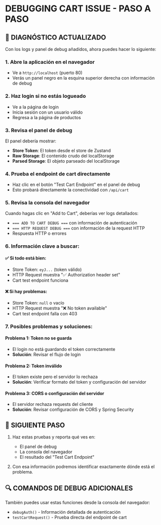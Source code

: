 # DEBUGGING CART ISSUE - PASO A PASO

## 🔧 DIAGNÓSTICO ACTUALIZADO

Con los logs y panel de debug añadidos, ahora puedes hacer lo siguiente:

### 1. **Abre la aplicación en el navegador**
- Ve a `http://localhost` (puerto 80)
- Verás un panel negro en la esquina superior derecha con información de debug

### 2. **Haz login si no estás logueado**
- Ve a la página de login
- Inicia sesión con un usuario válido
- Regresa a la página de productos

### 3. **Revisa el panel de debug**
El panel debería mostrar:
- **Store Token**: El token desde el store de Zustand
- **Raw Storage**: El contenido crudo del localStorage
- **Parsed Storage**: El objeto parseado del localStorage

### 4. **Prueba el endpoint de cart directamente**
- Haz clic en el botón "Test Cart Endpoint" en el panel de debug
- Esto probará directamente la conectividad con `/api/cart`

### 5. **Revisa la consola del navegador**
Cuando hagas clic en "Add to Cart", deberías ver logs detallados:
- `=== ADD TO CART DEBUG ===` con información de autenticación
- `=== HTTP REQUEST DEBUG ===` con información de la request HTTP
- Respuesta HTTP o errores

### 6. **Información clave a buscar:**

#### ✅ **Si todo está bien:**
- Store Token: `eyJ...` (token válido)
- HTTP Request muestra "✅ Authorization header set"
- Cart test endpoint funciona

#### ❌ **Si hay problemas:**
- Store Token: `null` o vacío
- HTTP Request muestra "❌ No token available"
- Cart test endpoint falla con 403

### 7. **Posibles problemas y soluciones:**

#### **Problema 1: Token no se guarda**
- El login no está guardando el token correctamente
- **Solución**: Revisar el flujo de login

#### **Problema 2: Token inválido**
- El token existe pero el servidor lo rechaza
- **Solución**: Verificar formato del token y configuración del servidor

#### **Problema 3: CORS o configuración del servidor**
- El servidor rechaza requests del cliente
- **Solución**: Revisar configuración de CORS y Spring Security

## 🚀 **SIGUIENTE PASO**

1. Haz estas pruebas y reporta qué ves en:
   - El panel de debug
   - La consola del navegador
   - El resultado del "Test Cart Endpoint"

2. Con esa información podremos identificar exactamente dónde está el problema.

## 🔍 **COMANDOS DE DEBUG ADICIONALES**

También puedes usar estas funciones desde la consola del navegador:
- `debugAuth()` - Información detallada de autenticación
- `testCartRequest()` - Prueba directa del endpoint de cart
